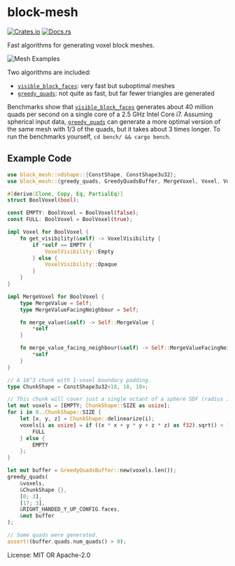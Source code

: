 # block-mesh

[![Crates.io](https://img.shields.io/crates/v/block-mesh.svg)](https://crates.io/crates/block-mesh)
[![Docs.rs](https://docs.rs/block-mesh/badge.svg)](https://docs.rs/block-mesh)

Fast algorithms for generating voxel block meshes.

![Mesh Examples](https://raw.githubusercontent.com/bonsairobo/block-mesh-rs/main/examples-crate/render/mesh_examples.png)

Two algorithms are included:
- [`visible_block_faces`](crate::visible_block_faces): very fast but suboptimal meshes
- [`greedy_quads`](crate::greedy_quads): not quite as fast, but far fewer triangles are generated

Benchmarks show that [`visible_block_faces`](crate::visible_block_faces) generates about 40 million quads per second on a
single core of a 2.5 GHz Intel Core i7. Assuming spherical input data, [`greedy_quads`](crate::greedy_quads) can generate a
more optimal version of the same mesh with 1/3 of the quads, but it takes about 3 times longer. To run the benchmarks
yourself, `cd bench/ && cargo bench`.

## Example Code

```rust
use block_mesh::ndshape::{ConstShape, ConstShape3u32};
use block_mesh::{greedy_quads, GreedyQuadsBuffer, MergeVoxel, Voxel, VoxelVisibility, RIGHT_HANDED_Y_UP_CONFIG};

#[derive(Clone, Copy, Eq, PartialEq)]
struct BoolVoxel(bool);

const EMPTY: BoolVoxel = BoolVoxel(false);
const FULL: BoolVoxel = BoolVoxel(true);

impl Voxel for BoolVoxel {
    fn get_visibility(&self) -> VoxelVisibility {
        if *self == EMPTY {
            VoxelVisibility::Empty
        } else {
            VoxelVisibility::Opaque
        }
    }
}

impl MergeVoxel for BoolVoxel {
    type MergeValue = Self;
    type MergeValueFacingNeighbour = Self;

    fn merge_value(&self) -> Self::MergeValue {
        *self
    }

    fn merge_value_facing_neighbour(&self) -> Self::MergeValueFacingNeighbour {
        *self
    }
}

// A 16^3 chunk with 1-voxel boundary padding.
type ChunkShape = ConstShape3u32<18, 18, 18>;

// This chunk will cover just a single octant of a sphere SDF (radius 15).
let mut voxels = [EMPTY; ChunkShape::SIZE as usize];
for i in 0..ChunkShape::SIZE {
    let [x, y, z] = ChunkShape::delinearize(i);
    voxels[i as usize] = if ((x * x + y * y + z * z) as f32).sqrt() < 15.0 {
        FULL
    } else {
        EMPTY
    };
}

let mut buffer = GreedyQuadsBuffer::new(voxels.len());
greedy_quads(
    &voxels,
    &ChunkShape {},
    [0; 3],
    [17; 3],
    &RIGHT_HANDED_Y_UP_CONFIG.faces,
    &mut buffer
);

// Some quads were generated.
assert!(buffer.quads.num_quads() > 0);
```

License: MIT OR Apache-2.0
